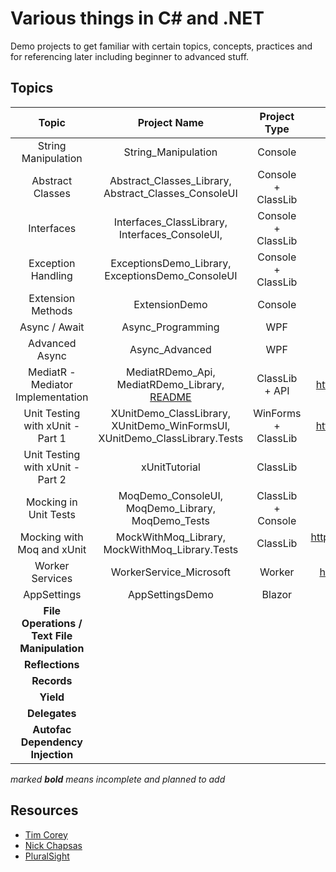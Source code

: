 # Various things in C# and .NET

Demo projects to get familiar with certain topics, concepts, practices and for referencing later including beginner to advanced stuff.

## Topics

|                    Topic                     |                         Project Name                         |    Project Type     |                         Resource(s)                          |  Topic Category   | External Libs/Packages |
| :------------------------------------------: | :----------------------------------------------------------: | :-----------------: | :----------------------------------------------------------: | :---------------: | :--------------------: |
|             String Manipulation              |                     String_Manipulation                      |       Console       |                 https://youtu.be/ioi__WRETk4                 | General Knowledge |          None          |
|               Abstract Classes               |     Abstract_Classes_Library, Abstract_Classes_ConsoleUI     | Console + ClassLib  |                 https://youtu.be/jRkmPRk5j2E                 | General Knowledge |          None          |
|                  Interfaces                  |        Interfaces_ClassLibrary, Interfaces_ConsoleUI,        | Console + ClassLib  |                 https://youtu.be/A7qwuFnyIpM                 | General Knowledge |          None          |
|              Exception Handling              |       ExceptionsDemo_Library, ExceptionsDemo_ConsoleUI       | Console + ClassLib  |                 https://youtu.be/LSkbnpjCEkk                 | General Knowledge |          None          |
|              Extension Methods               |                        ExtensionDemo                         |       Console       |                 https://youtu.be/C_1DzspLy4Y                 | General Knowledge |          None          |
|                Async / Await                 |                      Async_Programming                       |         WPF         |                 https://youtu.be/2moh18sh5p4                 |   Intermediate    |          None          |
|                Advanced Async                |                        Async_Advanced                        |         WPF         |                 https://youtu.be/ZTKGRJy5P2M                 |   Intermediate    |          None          |
|      MediatR - Mediator Implementation       | MediatRDemo_Api, MediatRDemo_Library, [README](MediatRDemo_Library/README.MD) |   ClassLib + API    |         https://www.youtube.com/watch?v=yozD5Tnd8nw          |   Intermediate    |        MediatR         |
|      Unit Testing with xUnit -  Part 1       | XUnitDemo_ClassLibrary, XUnitDemo_WinFormsUI, XUnitDemo_ClassLibrary.Tests | WinForms + ClassLib |         https://www.youtube.com/watch?v=ub3P8c87cwk          |     Advanced      |         xUnit          |
|      Unit Testing with xUnit -  Part 2       |                        xUnitTutorial                         |      ClassLib       |                 https://youtu.be/2Wp8en1I9oQ                 |     Advanced      |         xUnit          |
|            Mocking in Unit Tests             |      MoqDemo_ConsoleUI,  MoqDemo_Library, MoqDemo_Tests      | ClassLib + Console  |                 https://youtu.be/DwbYxP-etMY                 |     Advanced      |       Moq, xUnit       |
|          Mocking with Moq and xUnit          |        MockWithMoq_Library, MockWithMoq_Library.Tests        |      ClassLib       | https://app.pluralsight.com/library/courses/mocking-moq-xunit/table-of-contents |     Advanced      |       Moq, xUnit       |
|               Worker Services                |                   WorkerService_Microsoft                    |       Worker        |         https://www.youtube.com/watch?v=PzrTiz_NRKA          |   Intermediate    |        Serilog         |
|                 AppSettings                  |                       AppSettingsDemo                        |       Blazor        |                 https://youtu.be/_2_qksdQKCE                 |     Beginner      |          None          |
| **File Operations / Text File Manipulation** |                                                              |                     |                                                              |                   |                        |
|               **Reflections**                |                                                              |                     |                                                              |                   |                        |
|                 **Records**                  |                                                              |                     |                                                              |                   |                        |
|                  **Yield**                   |                                                              |                     |                                                              |                   |                        |
|                **Delegates**                 |                                                              |                     |                                                              |                   |                        |
|       **Autofac Dependency Injection**       |                                                              |                     |                                                              |   Intermediate    |        Autofac         |

*marked **bold** means incomplete and planned to add*

## Resources

- [Tim Corey](https://www.youtube.com/channel/UC-ptWR16ITQyYOglXyQmpzw) 
- [Nick Chapsas](https://www.youtube.com/channel/UCrkPsvLGln62OMZRO6K-llg)
- [PluralSight](https://pluralsight.com)
